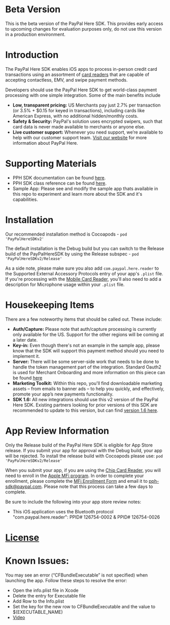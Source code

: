 Beta Version
============
This is the beta version of the PayPal Here SDK. This provides early access to upcoming changes for evaluation purposes only, do not use this version in a production environment.


Introduction
=================
The PayPal Here SDK enables iOS apps to process in-person credit card transactions using an assortment of [card readers](https://www.paypal.com/webapps/mpp/credit-card-reader#A39) that are capable of accepting contactless, EMV, and swipe payment methods.

Developers should use the PayPal Here SDK to get world-class payment processing with one simple integration.  Some of the main benefits include
* **Low, transparent pricing:** US Merchants pay just 2.7% per transaction (or 3.5% + $0.15 for keyed in transactions), including cards like American Express, with no additional hidden/monthly costs.
* **Safety & Security:** PayPal's solution uses encrypted swipers, such that card data is never made available to merchants or anyone else.
* **Live customer support:** Whenever you need support, we’re available to help with our customer support team.
[Visit our website](https://www.paypal.com/webapps/mpp/credit-card-reader) for more information about PayPal Here.


Supporting Materials
========================
 *  PPH SDK documentation can be found [here](https://developer.paypal.com/docs/integration/paypal-here/).
 *  PPH SDK class reference can be found [here](http://paypal.github.io/paypal-here-sdk-ios-distribution/).
 *  Sample App: Please see and modify the sample app thats available in this repo to experiment and learn more about the SDK and it's capabilities.


Installation
==============
Our recommended installation method is Cocoapods - `pod 'PayPalHereSDKv2'`

The default installation is the Debug build but you can switch to the Release build of the PayPalHereSDK by using the Release subspec - `pod 'PayPalHereSDKv2/Release'`

As a side note, please make sure you also add `com.paypal.here.reader` to the Supported External Accessory Protocols entry of your app's `.plist` file. If you're processing with the [Mobile Card Reader](https://www.paypal.com/us/webapps/mpp/credit-card-reader-how-to/mobile-card-reader), you'll also need to add a description for Microphone usage within your `.plist` file.


Housekeeping Items
=====================
There are a few noteworthy items that should be called out. These include:
* **Auth/Capture:** Please note that auth/capture processing is currently only available for the US. Support for the other regions will be coming at a later date.
* **Key-in:** Even though there's not an example in the sample app, please know that the SDK will support this payment method should you need to implement it.
* **Server:** There will be some server-side work that needs to be done to handle the token management part of the integration. Standard Oauth2 is used for Merchant Onboarding and more information on this piece can be found [here](https://developer.paypal.com/docs/integration/paypal-here/merchant-onboarding/)
* **Marketing Toolkit:** Within this repo, you'll find downloadable marketing assets – from emails to banner ads – to help you quickly, and effectively, promote your app’s new payments functionality. 
* **SDK 1.6:** All new integrations should use this v2 version of the PayPal Here SDK. Existing partners looking for prior versions of this SDK are recommended to update to this version, but can find [version 1.6 here](https://github.com/paypal/paypal-here-sdk-ios-distribution/tree/PayPalHereSdkv1.6).


App Review Information
======================
Only the Release build of the PayPal Here SDK is eligible for App Store release. If you submit your app for approval with the Debug build, your app will be rejected. To install the release build with Cocoapods please use:
`pod 'PayPalHereSDKv2/Release'`

When you submit your app, if you are using the [Chip Card Reader](https://www.paypal.com/us/webapps/mpp/credit-card-reader-how-to/chip-card-reader), you will need to enroll in the [Apple MFi program](https://mfi.apple.com/MFiWeb/getFAQ.action). In order to complete your enrollment, please complete the [MFi Enrollment Form](/docs/MFi-Enrollment.xls) and email it to <pph-sdk@paypal.com>. Please note that this process can take a few days to complete.

Be sure to include the following into your app store review notes:
* This iOS application uses the Bluetooth protocol "com.paypal.here.reader": PPID# 126754-0002 & PPID# 126754-0026

[License](LICENSE.md)
=======

Known Issues:
=============
You may see an error (“CFBundleExecutable” is not specified) when launching the app. Follow these steps to resolve the error:
* Open the info.plist file in Xcode
* Delete the entry for Executable file
* Add Row to the Info.plist
* Set the key for the new row to CFBundleExecutable and the value to $(EXECUTABLE_NAME)
* [Video](https://github.com/paypal/paypal-here-sdk-ios-distribution/blob/master/KnownIssues/CFBundleExecutable_Fix.mov)
